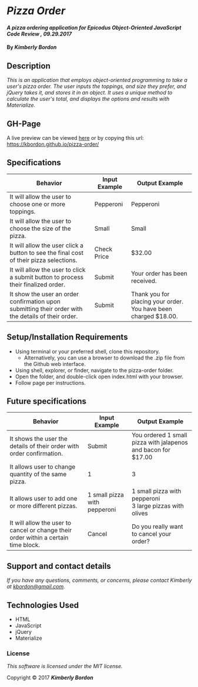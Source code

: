 # _Pizza Order_

#### _A pizza ordering application for Epicodus Object-Oriented JavaScript Code Review , 09.29.2017_

#### By _**Kimberly Bordon**_

## Description

_This is an application that employs object-oriented programming to take a user's pizza order. The user inputs the toppings, and size they prefer, and jQuery takes it, and stores it in an object. It uses a unique method to calculate the user's total, and displays the options and results with Materialize._

## GH-Page

A live preview can be viewed [here](https://kbordon.github.io/pizza-order/) or by copying this url: https://kbordon.github.io/pizza-order/


## Specifications

| Behavior | Input Example | Output Example |
|----------|---------------|----------------|
| It will allow the user to choose one or more toppings.| Pepperoni| Pepperoni|
| It will allow the user to choose the size of the pizza.| Small | Small |
| It will allow the user click a button to see the final cost of their pizza selections. | Check Price| $32.00|
| It will allow the user to click a submit button to process their finalized order. | Submit| Your order has been received.|
| It show the user an order confirmation upon submitting their order with the details of their order. | Submit| Thank you for placing your order. You have been charged $18.00.|

## Setup/Installation Requirements

* Using terminal or your preferred shell, clone this repository.
  * Alternatively, you can use a browser to download the .zip file from the Github web interface.
* Using shell, explorer, or finder, navigate to the pizza-order folder.
* Open the folder, and double-click open index.html with your browser.
* Follow page per instructions.

## Future specifications

| Behavior | Input Example | Output Example |
|----------|---------------|----------------|
| It shows the user the details of their order with order confirmation. | Submit | You ordered 1 small pizza with jalapenos and bacon for $17.00 |
| It allows user to change quantity of the same pizza. | 1 | 3 |
| It allows user to add one or more different pizzas. | 1 small pizza with pepperoni | 1 small pizza with pepperoni <br> 3 large pizzas with olives |
| It will allow the user to cancel or change their order within a certain time block. | Cancel | Do you really want to cancel your order? |

## Support and contact details

_If you have any questions, comments, or concerns, please contact Kimberly at [kbordon@gmail.com](mailto:kbordon@gmail.com)._

## Technologies Used

* HTML
* JavaScript
* jQuery
* Materialize

### License

*This software is licensed under the MIT license.*

Copyright © 2017 **_Kimberly Bordon_**
